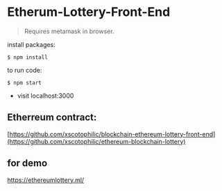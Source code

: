 # Etherum-Lottery-Front-End

> Requires metamask in browser.

install packages:
```
$ npm install
```
to run code:
```
$ npm start
```

* visit localhost:3000

## Etherreum contract:
[https://github.com/xscotophilic/blockchain-ethereum-lottery-front-end](https://github.com/xscotophilic/ethereum-blockchain-lottery)

## for demo
https://ethereumlottery.ml/

